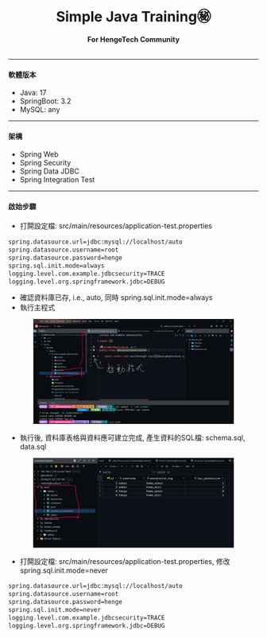 <div align="center">
  <br>
  <h1>Simple Java Training㊙️</h1>
  <strong>For HengeTech Community</strong>
</div>
<br>
<hr/>

#### 軟體版本

* Java: 17
* SpringBoot: 3.2
* MySQL: any

<hr/>

#### 架構
* Spring Web
* Spring Security
* Spring Data JDBC
* Spring Integration Test

<hr/>

#### 啟始步驟

* 打閞設定檔: src/main/resources/application-test.properties
```agsl
spring.datasource.url=jdbc:mysql://localhost/auto
spring.datasource.username=root
spring.datasource.password=henge
spring.sql.init.mode=always
logging.level.com.example.jdbcsecurity=TRACE
logging.level.org.springframework.jdbc=DEBUG
```
* 確認資料庫已存, i.e., auto, 同時 spring.sql.init.mode=always
* 執行主程式
<div style="margin:auto;width:80%">
    <img src="images/start-up.png" />
</div>

* 執行後, 資料庫表格與資料應可建立完成, 產生資料的SQL檔: schema.sql, data.sql
<div style="margin:auto;width:80%">
    <img src="images/init-db.png" />
</div>

* 打閞設定檔: src/main/resources/application-test.properties, 修改spring.sql.init.mode=never
```agsl
spring.datasource.url=jdbc:mysql://localhost/auto
spring.datasource.username=root
spring.datasource.password=henge
spring.sql.init.mode=never
logging.level.com.example.jdbcsecurity=TRACE
logging.level.org.springframework.jdbc=DEBUG
```



